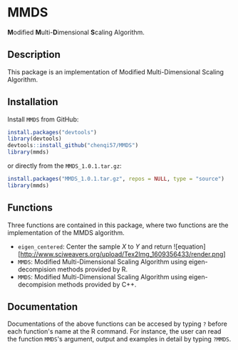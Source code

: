 # MMDS
**M**odified **M**ulti-**D**imensional **S**caling Algorithm.

## Description
This package is an implementation of Modified Multi-Dimensional Scaling Algorithm.

## Installation
Install `MMDS` from GitHub:

```r
install.packages("devtools")
library(devtools)
devtools::install_github("chenqi57/MMDS")
library(mmds)
```
or directly from the `MMDS_1.0.1.tar.gz`:
```r
install.packages("MMDS_1.0.1.tar.gz", repos = NULL, type = "source")
library(mmds)
```
## Functions

Three functions are contained in this package, where two functions are the implementation of the MMDS algorithm.

* `eigen_centered`: Center the sample *X* to *Y* and return ![equation][http://www.sciweavers.org/upload/Tex2Img_1609356433/render.png]
* `MMDS`: Modified Multi-Dimensional Scaling Algorithm using eigen-decompision methods provided by R.
* `MMDS`: Modified Multi-Dimensional Scaling Algorithm using eigen-decompision methods provided by C++.

## Documentation

Documentations of the above functions can be accesed by typing `?` before each function's name at the R command. 
For instance, the user can read the function `MMDS`'s argument, output and examples in detail by typing `?MMDS`.

